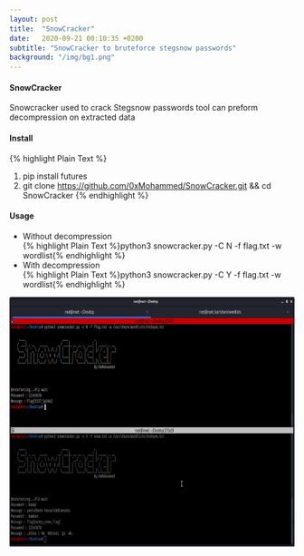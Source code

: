 ```yaml
---
layout: post
title:  "SnowCracker"
date:   2020-09-21 00:10:35 +0200
subtitle: "SnowCracker to bruteforce stegsnow passwords"
background: "/img/bg1.png"
---
```


#### SnowCracker
Snowcracker used to crack Stegsnow passwords tool can preform decompression on extracted data

#### Install
{% highlight Plain Text %}
1. pip install futures
2. git clone https://github.com/0xMohammed/SnowCracker.git && cd SnowCracker
{% endhighlight %}

#### Usage

* Without decompression  
{% highlight Plain Text %}python3 snowcracker.py -C N -f flag.txt -w wordlist{% endhighlight %}
* With decompression  
{% highlight Plain Text %}python3 snowcracker.py -C Y -f flag.txt -w wordlist{% endhighlight %}

 <img src="/img/SnowCracker.jpg" alt="Snow-Cracker Usage" width="800" height="440">
